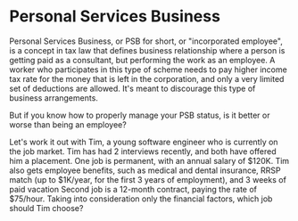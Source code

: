 # Personal Services Business

Personal Services Business, or PSB for short, or "incorporated employee", is a concept in tax law that defines business relationship where a person is getting paid as a consultant, but performing the work as an employee.  A worker who participates in this type of scheme needs to pay higher income tax rate for the money that is left in the corporation, and only a very limited set of deductions are allowed.  It's meant to discourage this type of business arrangements. 

But if you know how to properly manage your PSB status, is it better or worse than being an employee? 
 
Let's work it out with Tim, a young software engineer who is currently on the job market. 
Tim has had 2 interviews recently, and both have offered him a placement. 
One job is permanent, with an annual salary of $120K. Tim also gets employee benefits, such as medical and dental insurance, RRSP match (up to $1K/year, for the first 3 years of employment), and 3 weeks of paid vacation
Second job is a 12-month contract, paying the rate of $75/hour. 
Taking into consideration only the financial factors, which job should Tim choose?

